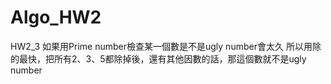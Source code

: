 # Algo_HW2

HW2_3
如果用Prime number檢查某一個數是不是ugly number會太久
所以用除的最快，把所有2、3、5都除掉後，還有其他因數的話，那這個數就不是ugly number
